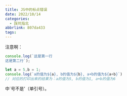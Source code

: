 ```yaml
---
title: JS中的标点错误
date: 2022/10/14
categories:
  - 踩坑指北
abbrlink: 807da433
tags:
---
```


注意啊：
```js
console.log(`这是第一行
这是第二行`);

let a = 5,b = 1;
console.log(`a的值为${a}, b的值为${b}, a+b的值为${a+b}`)
// 对应的打印出来的结果为：a的值为5, b的值为1, a+b的值为6
```
中`号不是'（单引号）。
